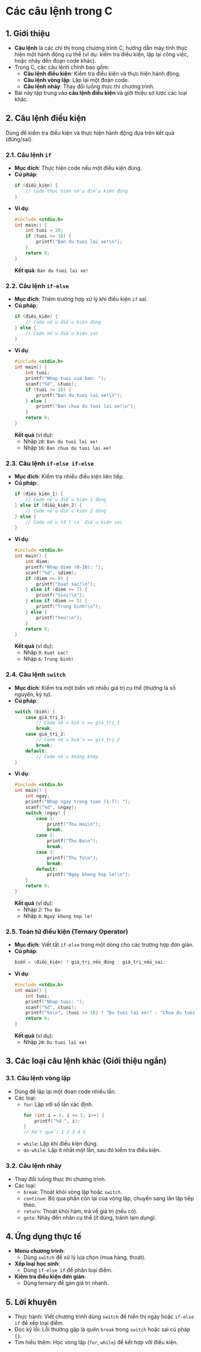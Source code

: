 # Các câu lệnh trong C

## 1. Giới thiệu
- **Câu lệnh** là các chỉ thị trong chương trình C, hướng dẫn máy tính thực hiện một hành động cụ thể (ví dụ: kiểm tra điều kiện, lặp lại công việc, hoặc nhảy đến đoạn code khác).
- Trong C, các câu lệnh chính bao gồm:
  - **Câu lệnh điều kiện**: Kiểm tra điều kiện và thực hiện hành động.
  - **Câu lệnh vòng lặp**: Lặp lại một đoạn code.
  - **Câu lệnh nhảy**: Thay đổi luồng thực thi chương trình.
- Bài này tập trung vào **câu lệnh điều kiện** và giới thiệu sơ lược các loại khác.

## 2. Câu lệnh điều kiện
Dùng để kiểm tra điều kiện và thực hiện hành động dựa trên kết quả (đúng/sai).

### 2.1. Câu lệnh `if`
- **Mục đích**: Thực hiện code nếu một điều kiện đúng.
- **Cú pháp**:
  ```c
  if (điều_kiện) {
      // Code thực hiện nếu điều kiện đúng
  }
  ```
- **Ví dụ**:
  ```c
  #include <stdio.h>
  int main() {
      int tuoi = 20;
      if (tuoi >= 18) {
          printf("Ban du tuoi lai xe!\n");
      }
      return 0;
  }
  ```
  **Kết quả**: `Ban du tuoi lai xe!`

### 2.2. Câu lệnh `if-else`
- **Mục đích**: Thêm trường hợp xử lý khi điều kiện `if` sai.
- **Cú pháp**:
  ```c
  if (điều_kiện) {
      // Code nếu điều kiện đúng
  } else {
      // Code nếu điều kiện sai
  }
  ```
- **Ví dụ**:
  ```c
  #include <stdio.h>
  int main() {
      int tuoi;
      printf("Nhap tuoi cua ban: ");
      scanf("%d", &tuoi);
      if (tuoi >= 18) {
          printf("Ban du tuoi lai xe!\n");
      } else {
          printf("Ban chua du tuoi lai xe!\n");
      }
      return 0;
  }
  ```
  **Kết quả** (ví dụ):
  - Nhập `20`: `Ban du tuoi lai xe!`
  - Nhập `16`: `Ban chua du tuoi lai xe!`

### 2.3. Câu lệnh `if-else if-else`
- **Mục đích**: Kiểm tra nhiều điều kiện liên tiếp.
- **Cú pháp**:
  ```c
  if (điều_kiện_1) {
      // Code nếu điều kiện 1 đúng
  } else if (điều_kiện_2) {
      // Code nếu điều kiện 2 đúng
  } else {
      // Code nếu tất cả điều kiện sai
  }
  ```
- **Ví dụ**:
  ```c
  #include <stdio.h>
  int main() {
      int diem;
      printf("Nhap diem (0-10): ");
      scanf("%d", &diem);
      if (diem >= 9) {
          printf("Xuat sac!\n");
      } else if (diem >= 7) {
          printf("Gioi!\n");
      } else if (diem >= 5) {
          printf("Trung binh!\n");
      } else {
          printf("Yeu!\n");
      }
      return 0;
  }
  ```
  **Kết quả** (ví dụ):
  - Nhập `9`: `Xuat sac!`
  - Nhập `6`: `Trung binh!`

### 2.4. Câu lệnh `switch`
- **Mục đích**: Kiểm tra một biến với nhiều giá trị cụ thể (thường là số nguyên, ký tự).
- **Cú pháp**:
  ```c
  switch (biến) {
      case giá_trị_1:
          // Code nếu biến == giá_trị_1
          break;
      case giá_trị_2:
          // Code nếu biến == giá_trị_2
          break;
      default:
          // Code nếu không khớp
  }
  ```
- **Ví dụ**:
  ```c
  #include <stdio.h>
  int main() {
      int ngay;
      printf("Nhap ngay trong tuan (1-7): ");
      scanf("%d", &ngay);
      switch (ngay) {
          case 1:
              printf("Thu Hai\n");
              break;
          case 2:
              printf("Thu Ba\n");
              break;
          case 3:
              printf("Thu Tu\n");
              break;
          default:
              printf("Ngay khong hop le!\n");
      }
      return 0;
  }
  ```
  **Kết quả** (ví dụ):
  - Nhập `2`: `Thu Ba`
  - Nhập `8`: `Ngay khong hop le!`

### 2.5. Toán tử điều kiện (Ternary Operator)
- **Mục đích**: Viết tắt `if-else` trong một dòng cho các trường hợp đơn giản.
- **Cú pháp**:
  ```c
  biến = (điều_kiện) ? giá_trị_nếu_đúng : giá_trị_nếu_sai;
  ```
- **Ví dụ**:
  ```c
  #include <stdio.h>
  int main() {
      int tuoi;
      printf("Nhap tuoi: ");
      scanf("%d", &tuoi);
      printf("%s\n", (tuoi >= 18) ? "Du tuoi lai xe!" : "Chua du tuoi!");
      return 0;
  }
  ```
  **Kết quả** (ví dụ):
  - Nhập `20`: `Du tuoi lai xe!`

## 3. Các loại câu lệnh khác (Giới thiệu ngắn)
### 3.1. Câu lệnh vòng lặp
- Dùng để lặp lại một đoạn code nhiều lần.
- Các loại:
  - `for`: Lặp với số lần xác định.
    ```c
    for (int i = 1; i <= 5; i++) {
        printf("%d ", i);
    }
    // Kết quả: 1 2 3 4 5
    ```
  - `while`: Lặp khi điều kiện đúng.
  - `do-while`: Lặp ít nhất một lần, sau đó kiểm tra điều kiện.

### 3.2. Câu lệnh nhảy
- Thay đổi luồng thực thi chương trình.
- Các loại:
  - `break`: Thoát khỏi vòng lặp hoặc `switch`.
  - `continue`: Bỏ qua phần còn lại của vòng lặp, chuyển sang lần lặp tiếp theo.
  - `return`: Thoát khỏi hàm, trả về giá trị (nếu có).
  - `goto`: Nhảy đến nhãn cụ thể (ít dùng, tránh lạm dụng).

## 4. Ứng dụng thực tế
- **Menu chương trình**:
  - Dùng `switch` để xử lý lựa chọn (mua hàng, thoát).
- **Xếp loại học sinh**:
  - Dùng `if-else if` để phân loại điểm.
- **Kiểm tra điều kiện đơn giản**:
  - Dùng ternary để gán giá trị nhanh.

## 5. Lời khuyên
- Thực hành: Viết chương trình dùng `switch` để hiển thị ngày hoặc `if-else if` để xếp loại điểm.
- Đọc kỹ lỗi: Lỗi thường gặp là quên `break` trong `switch` hoặc sai cú pháp `{}`.
- Tìm hiểu thêm: Học vòng lặp (`for`, `while`) để kết hợp với điều kiện.